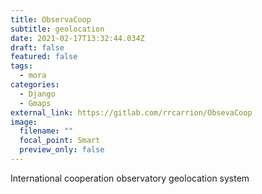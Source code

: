 ```yaml
---
title: ObservaCoop
subtitle: geolocation
date: 2021-02-17T13:32:44.034Z
draft: false
featured: false
tags:
  - mora
categories:
  - Django
  - Gmaps
external_link: https://gitlab.com/rrcarrion/ObsevaCoop
image:
  filename: ""
  focal_point: Smart
  preview_only: false
---
```

International cooperation observatory geolocation system
